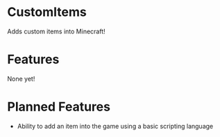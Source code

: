 # CustomItems
Adds custom items into Minecraft!

# Features
None yet!

# Planned Features
- Ability to add an item into the game using a basic scripting language
